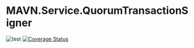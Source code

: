 # MAVN.Service.QuorumTransactionSigner

![test](https://github.com/OpenMAVN/MAVN.Service.QuorumTransactionSigner/workflows/test/badge.svg)
[![Coverage Status](https://coveralls.io/repos/github/OpenMAVN/MAVN.Service.QuorumTransactionSigner/badge.svg?branch=master)](https://coveralls.io/github/OpenMAVN/MAVN.Service.QuorumTransactionSigner?branch=master)
